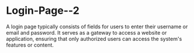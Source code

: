 # Login-Page--2 
A login page typically consists of fields for users to enter their username or email and password. It serves as a gateway to access a website or application, ensuring that only authorized users can access the system's features or content. 
